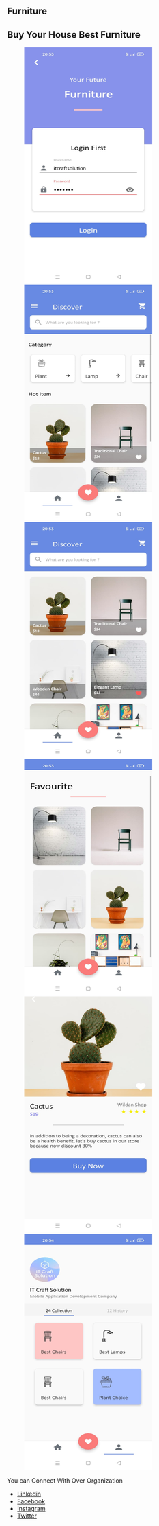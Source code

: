 ## Furniture

## Buy Your House Best Furniture

<img src="https://github.com/IT-Craft-Solution/Furniture/blob/master/Screenshots/image-1.jpeg" height="550" width="300" hspace="40">
<br/>
<img src="https://github.com/IT-Craft-Solution/Furniture/blob/master/Screenshots/image-2.jpeg" height="550" width="300" hspace="40">
<br/>
<img src="https://github.com/IT-Craft-Solution/Furniture/blob/master/Screenshots/image-3.jpeg" height="550" width="300" hspace="40">
<br/>
<img src="https://github.com/IT-Craft-Solution/Furniture/blob/master/Screenshots/image-4.jpeg" height="550" width="300" hspace="40">
<br/>
<img src="https://github.com/IT-Craft-Solution/Furniture/blob/master/Screenshots/image-5.jpeg" height="550" width="300" hspace="40">
<br/>
<img src="https://github.com/IT-Craft-Solution/Furniture/blob/master/Screenshots/image-6.jpeg" height="550" width="300" hspace="40">
<br/>

You can Connect With Over Organization

- [Linkedin](https://www.linkedin.com/in/itcraftsolution/)
- [Facebook](https://www.facebook.com/itcraftsolution/?ref=pages_you_manage)
- [Instagram](https://www.instagram.com/itcraftsolution/)
- [Twitter](https://twitter.com/craft_solution)
